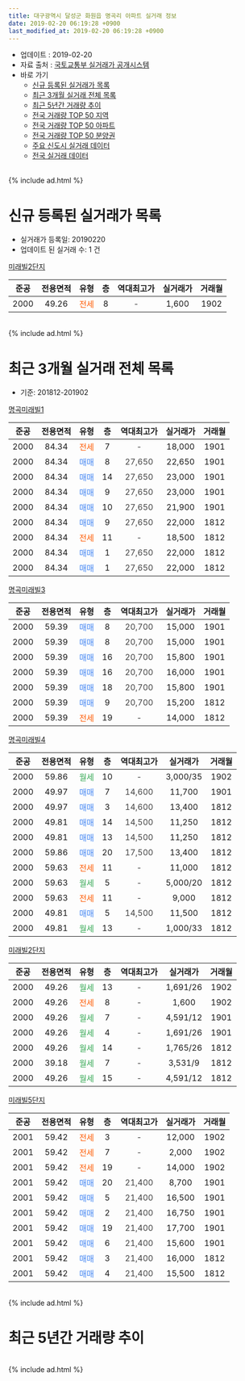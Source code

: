 ```yaml
---
title: 대구광역시 달성군 화원읍 명곡리 아파트 실거래 정보
date: 2019-02-20 06:19:28 +0900
last_modified_at: 2019-02-20 06:19:28 +0900
---
```


* 업데이트 : 2019-02-20
* 자료 출처 : [국토교통부 실거래가 공개시스템](http://rt.molit.go.kr)
* 바로 가기
    * [신규 등록된 실거래가 목록](#신규-등록된-실거래가-목록)
    * [최근 3개월 실거래 전체 목록](#최근-3개월-실거래-전체-목록)
    * [최근 5년간 거래량 추이](#최근-5년간-거래량-추이)
    * [전국 거래량 TOP 50 지역](https://inasie.github.io/apt-trade-info/최근-3개월-전국에서-가장-거래가-많이-발생한-지역)
    * [전국 거래량 TOP 50 아파트](https://inasie.github.io/apt-trade-info/최근-3개월-전국에서-가장-거래가-많이-발생한-아파트)
    * [전국 거래량 TOP 50 분양권](https://inasie.github.io/apt-trade-info/최근-3개월-전국에서-가장-거래가-많이-발생한-분양권)
    * [주요 신도시 실거래 데이터](https://inasie.github.io/apt-trade-info/주요-신도시)
    * [전국 실거래 데이터](https://inasie.github.io/apt-trade-info/전국)
<br>
{% include ad.html %}
<br>

# 신규 등록된 실거래가 목록
* 실거래가 등록일: 20190220
* 업데이트 된 실거래 수: 1 건


[미래빌2단지](https://search.naver.com/search.naver?query=%EB%8C%80%EA%B5%AC%EA%B4%91%EC%97%AD%EC%8B%9C+%EB%8B%AC%EC%84%B1%EA%B5%B0+%ED%99%94%EC%9B%90%EC%9D%8D+%EB%AA%85%EA%B3%A1%EB%A6%AC+%EB%AF%B8%EB%9E%98%EB%B9%8C2%EB%8B%A8%EC%A7%80)

|준공|전용면적|유형|층|역대최고가|실거래가|거래월|
|:---:|:---:|:---:|:---:|:---:|:---:|:---:|
|2000|49.26|<span style="color:#ff5a00">전세</span>|8|<span style="color:#444444">-</span>|1,600|1902|


<br>
{% include ad.html %}
<br>

# 최근 3개월 실거래 전체 목록
* 기준: 201812-201902


[명곡미래빌1](https://search.naver.com/search.naver?query=%EB%8C%80%EA%B5%AC%EA%B4%91%EC%97%AD%EC%8B%9C+%EB%8B%AC%EC%84%B1%EA%B5%B0+%ED%99%94%EC%9B%90%EC%9D%8D+%EB%AA%85%EA%B3%A1%EB%A6%AC+%EB%AA%85%EA%B3%A1%EB%AF%B8%EB%9E%98%EB%B9%8C1)

|준공|전용면적|유형|층|역대최고가|실거래가|거래월|
|:---:|:---:|:---:|:---:|:---:|:---:|:---:|
|2000|84.34|<span style="color:#ff5a00">전세</span>|7|<span style="color:#444444">-</span>|18,000|1901|
|2000|84.34|<span style="color:#4285f3">매매</span>|8|<span style="color:#444444">27,650</span>|22,650|1901|
|2000|84.34|<span style="color:#4285f3">매매</span>|14|<span style="color:#444444">27,650</span>|23,000|1901|
|2000|84.34|<span style="color:#4285f3">매매</span>|9|<span style="color:#444444">27,650</span>|23,000|1901|
|2000|84.34|<span style="color:#4285f3">매매</span>|10|<span style="color:#444444">27,650</span>|21,900|1901|
|2000|84.34|<span style="color:#4285f3">매매</span>|9|<span style="color:#444444">27,650</span>|22,000|1812|
|2000|84.34|<span style="color:#ff5a00">전세</span>|11|<span style="color:#444444">-</span>|18,500|1812|
|2000|84.34|<span style="color:#4285f3">매매</span>|1|<span style="color:#444444">27,650</span>|22,000|1812|
|2000|84.34|<span style="color:#4285f3">매매</span>|1|<span style="color:#444444">27,650</span>|22,000|1812|

[명곡미래빌3](https://search.naver.com/search.naver?query=%EB%8C%80%EA%B5%AC%EA%B4%91%EC%97%AD%EC%8B%9C+%EB%8B%AC%EC%84%B1%EA%B5%B0+%ED%99%94%EC%9B%90%EC%9D%8D+%EB%AA%85%EA%B3%A1%EB%A6%AC+%EB%AA%85%EA%B3%A1%EB%AF%B8%EB%9E%98%EB%B9%8C3)

|준공|전용면적|유형|층|역대최고가|실거래가|거래월|
|:---:|:---:|:---:|:---:|:---:|:---:|:---:|
|2000|59.39|<span style="color:#4285f3">매매</span>|8|<span style="color:#444444">20,700</span>|15,000|1901|
|2000|59.39|<span style="color:#4285f3">매매</span>|8|<span style="color:#444444">20,700</span>|15,000|1901|
|2000|59.39|<span style="color:#4285f3">매매</span>|16|<span style="color:#444444">20,700</span>|15,800|1901|
|2000|59.39|<span style="color:#4285f3">매매</span>|16|<span style="color:#444444">20,700</span>|16,000|1901|
|2000|59.39|<span style="color:#4285f3">매매</span>|18|<span style="color:#444444">20,700</span>|15,800|1901|
|2000|59.39|<span style="color:#4285f3">매매</span>|9|<span style="color:#444444">20,700</span>|15,200|1812|
|2000|59.39|<span style="color:#ff5a00">전세</span>|19|<span style="color:#444444">-</span>|14,000|1812|

[명곡미래빌4](https://search.naver.com/search.naver?query=%EB%8C%80%EA%B5%AC%EA%B4%91%EC%97%AD%EC%8B%9C+%EB%8B%AC%EC%84%B1%EA%B5%B0+%ED%99%94%EC%9B%90%EC%9D%8D+%EB%AA%85%EA%B3%A1%EB%A6%AC+%EB%AA%85%EA%B3%A1%EB%AF%B8%EB%9E%98%EB%B9%8C4)

|준공|전용면적|유형|층|역대최고가|실거래가|거래월|
|:---:|:---:|:---:|:---:|:---:|:---:|:---:|
|2000|59.86|<span style="color:#34a853">월세</span>|10|<span style="color:#444444">-</span>|3,000/35|1902|
|2000|49.97|<span style="color:#4285f3">매매</span>|7|<span style="color:#444444">14,600</span>|11,700|1901|
|2000|49.97|<span style="color:#4285f3">매매</span>|3|<span style="color:#444444">14,600</span>|13,400|1812|
|2000|49.81|<span style="color:#4285f3">매매</span>|14|<span style="color:#444444">14,500</span>|11,250|1812|
|2000|49.81|<span style="color:#4285f3">매매</span>|13|<span style="color:#444444">14,500</span>|11,250|1812|
|2000|59.86|<span style="color:#4285f3">매매</span>|20|<span style="color:#444444">17,500</span>|13,400|1812|
|2000|59.63|<span style="color:#ff5a00">전세</span>|11|<span style="color:#444444">-</span>|11,000|1812|
|2000|59.63|<span style="color:#34a853">월세</span>|5|<span style="color:#444444">-</span>|5,000/20|1812|
|2000|59.63|<span style="color:#ff5a00">전세</span>|11|<span style="color:#444444">-</span>|9,000|1812|
|2000|49.81|<span style="color:#4285f3">매매</span>|5|<span style="color:#444444">14,500</span>|11,500|1812|
|2000|49.81|<span style="color:#34a853">월세</span>|13|<span style="color:#444444">-</span>|1,000/33|1812|

[미래빌2단지](https://search.naver.com/search.naver?query=%EB%8C%80%EA%B5%AC%EA%B4%91%EC%97%AD%EC%8B%9C+%EB%8B%AC%EC%84%B1%EA%B5%B0+%ED%99%94%EC%9B%90%EC%9D%8D+%EB%AA%85%EA%B3%A1%EB%A6%AC+%EB%AF%B8%EB%9E%98%EB%B9%8C2%EB%8B%A8%EC%A7%80)

|준공|전용면적|유형|층|역대최고가|실거래가|거래월|
|:---:|:---:|:---:|:---:|:---:|:---:|:---:|
|2000|49.26|<span style="color:#34a853">월세</span>|13|<span style="color:#444444">-</span>|1,691/26|1902|
|2000|49.26|<span style="color:#ff5a00">전세</span>|8|<span style="color:#444444">-</span>|1,600|1902|
|2000|49.26|<span style="color:#34a853">월세</span>|7|<span style="color:#444444">-</span>|4,591/12|1901|
|2000|49.26|<span style="color:#34a853">월세</span>|4|<span style="color:#444444">-</span>|1,691/26|1901|
|2000|49.26|<span style="color:#34a853">월세</span>|14|<span style="color:#444444">-</span>|1,765/26|1812|
|2000|39.18|<span style="color:#34a853">월세</span>|7|<span style="color:#444444">-</span>|3,531/9|1812|
|2000|49.26|<span style="color:#34a853">월세</span>|15|<span style="color:#444444">-</span>|4,591/12|1812|

[미래빌5단지](https://search.naver.com/search.naver?query=%EB%8C%80%EA%B5%AC%EA%B4%91%EC%97%AD%EC%8B%9C+%EB%8B%AC%EC%84%B1%EA%B5%B0+%ED%99%94%EC%9B%90%EC%9D%8D+%EB%AA%85%EA%B3%A1%EB%A6%AC+%EB%AF%B8%EB%9E%98%EB%B9%8C5%EB%8B%A8%EC%A7%80)

|준공|전용면적|유형|층|역대최고가|실거래가|거래월|
|:---:|:---:|:---:|:---:|:---:|:---:|:---:|
|2001|59.42|<span style="color:#ff5a00">전세</span>|3|<span style="color:#444444">-</span>|12,000|1902|
|2001|59.42|<span style="color:#ff5a00">전세</span>|7|<span style="color:#444444">-</span>|2,000|1902|
|2001|59.42|<span style="color:#ff5a00">전세</span>|19|<span style="color:#444444">-</span>|14,000|1902|
|2001|59.42|<span style="color:#4285f3">매매</span>|20|<span style="color:#444444">21,400</span>|8,700|1901|
|2001|59.42|<span style="color:#4285f3">매매</span>|5|<span style="color:#444444">21,400</span>|16,500|1901|
|2001|59.42|<span style="color:#4285f3">매매</span>|2|<span style="color:#444444">21,400</span>|16,750|1901|
|2001|59.42|<span style="color:#4285f3">매매</span>|19|<span style="color:#444444">21,400</span>|17,700|1901|
|2001|59.42|<span style="color:#4285f3">매매</span>|6|<span style="color:#444444">21,400</span>|15,600|1901|
|2001|59.42|<span style="color:#4285f3">매매</span>|3|<span style="color:#444444">21,400</span>|16,000|1812|
|2001|59.42|<span style="color:#4285f3">매매</span>|4|<span style="color:#444444">21,400</span>|15,500|1812|


<br>
{% include ad.html %}
<br>

# 최근 5년간 거래량 추이


<div style="width:100%;">
    <canvas id="deal_progress" height="200"></canvas>
</div>

<script>
new Chart(document.getElementById("deal_progress"), {
    type: 'line',
    data: {
        labels: ['201402','201403','201404','201405','201406','201407','201408','201409','201410','201411','201412','201501','201502','201503','201504','201505','201506','201507','201508','201509','201510','201511','201512','201601','201602','201603','201604','201605','201606','201607','201608','201609','201610','201611','201612','201701','201702','201703','201704','201705','201706','201707','201708','201709','201710','201711','201712','201801','201802','201803','201804','201805','201806','201807','201808','201809','201810','201811','201812','201901','201902'],
        datasets: [{
            label: '매매',
            pointRadius: 1,
            data: [18, 22, 6, 12, 9, 19, 16, 21, 21, 15, 11, 11, 19, 41, 28, 19, 24, 48, 24, 12, 15, 14, 8, 4, 4, 7, 5, 12, 10, 9, 7, 21, 26, 13, 10, 8, 14, 22, 32, 17, 16, 23, 28, 20, 26, 16, 10, 16, 8, 19, 18, 16, 24, 9, 17, 25, 21, 12, 11, 15, 0],
            borderColor: "rgba(255, 201, 14, 1)",
            backgroundColor: "rgba(255, 201, 14, 0.5)",
            fill: false,
            lineTension: 0
        },{
            label: '전월세',
            pointRadius: 1,
            data: [14, 9, 16, 10, 11, 12, 12, 8, 16, 11, 8, 8, 11, 9, 15, 19, 12, 15, 22, 10, 13, 5, 5, 11, 6, 17, 19, 4, 15, 15, 18, 13, 13, 14, 13, 14, 21, 14, 15, 17, 7, 12, 17, 17, 14, 12, 17, 13, 7, 13, 14, 12, 11, 6, 7, 11, 15, 7, 9, 3, 6],
            borderColor: "rgba(0, 141, 185, 1)",
            backgroundColor: "rgba(0, 141, 185, 0.5)",
            fill: false,
            lineTension: 0
        }
        ]
    },
    options: {
        responsive: true,
        title: {
            display: false
        },
        tooltips: {
            mode: 'index',
            intersect: false
        },
        hover: {
            mode: 'nearest',
            intersect: true
        },
        scales: {
            xAxes: [{
                display: true,
                scaleLabel: {
                    display: true,
                    labelString: '년/월'
                }
            }],
            yAxes: [{
                display: true,
                ticks: {
                    suggestedMin: 0,
                },
                scaleLabel: {
                    display: true,
                    labelString: '실거래 수'
                }
            }]
        }
    }
});

</script>


<br>
{% include ad.html %}
<br>

